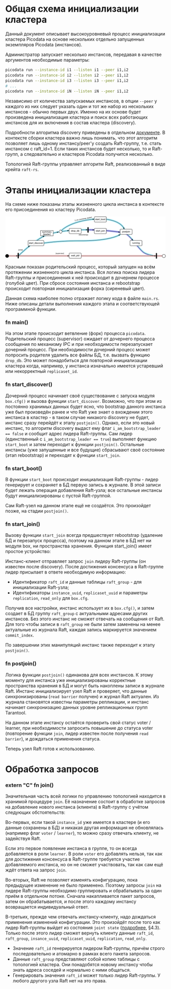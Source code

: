 # Общая схема инициализации кластера
Данный документ описывает высокоуровневый процесс инициализации кластера Picodata на основе нескольких отдельно запущенных экземпляров Picodata (инстансов).

Администратор запускает несколько инстансов, передавая в качестве аргументов необходимые параметры:

```sh
picodata run --instance-id i1 --listen i1 --peer i1,i2
picodata run --instance-id i2 --listen i2 --peer i1,i2
picodata run --instance-id i3 --listen i3 --peer i1,i2
# ...
picodata run --instance-id iN --listen iN --peer i1,i2
```

Независимо от количества запускаемых инстансов, в опции `--peer` у каждого из них следует указать один и тот же набор из нескольких инстансов - обычно первых двух. Именно на их основе будет произведена инициализация кластера и поиск всех работающих инстансов для их включения в состав кластера (discovery).

Подробности алгоритма discovery приведены в отдельном [документе](discover.md). В контексте сборки кластера важно лишь понимать, что этот алгоритм позволяет лишь одному инстансу/peer'у создать Raft-группу, т.е. стать инстансом с raft_id=1. Если таких инстансов будет несколько, то и Raft-групп, а следовательно и кластеров Picodata получится несколько.

Топологией Raft-группы управляет алгоритм Raft, реализованный в виде крейта `raft-rs`.

# Этапы инициализации кластера
На схеме ниже показаны этапы жизненного цикла инстанса в контексте его присоединения ко кластеру Picodata.

![main.rs](clustering_curves.svg "main.rs control flow")

Красным показан родительский процесс, который запущен на всём протяжении жизненного цикла инстанса. Вся логика поиска лидера Raft-группы и присоединения к ней происходит в дочернем процессе (голубой цвет). При сбросе состояния инстанса и rebootstrap происходит повторная инициализация форка (сиреневый цвет).
 
Данная схема наиболее полно отражает логику кода в файле `main.rs`. Ниже описаны детали выполнения каждого этапа и соответствующей программной функции.

### fn main()

На этом этапе происходит ветвление (форк) процесса `picodata`. Родительский процесс (supervisor) ожидает от дочернего процесса сообщения по механизму IPC и при необходимости перезапускает дочерний процесс. При необходимости дочерний процесс может попросить родителя удалить все файлы БД, т.е. вызвать функцию `drop_db`. Это может понадобиться для повторной инициализации кластера когда, например, у инстанса изначально имеется устаревший или некорректный `replicaset_id`.

### fn start_discover()

Дочерний процесс начинает своё существование с запуска модуля `box.cfg()` и вызова функции `start_discover`. Возможно, что при этом из постоянно хранимых данных будет ясно, что bootstrap данного инстанса уже был произведён ранее и что Raft уже знает о вхождении этого инстанса в кластер - в таком случае никакого discovery не будет, инстанс сразу перейдёт к этапу `postjoin()`. Однако, если это новый инстанс, то алгоритм discovery выдаст ему флаг `i_am_bootstrap_leader == false` и сообщит адрес лидера Raft-группы. Сам лидер (единственный с `i_am_bootstrap_leader == true`) выполняет функцию `start_boot` и затем переходит к функции `postjoin()`. Остальные инстансы (уже запущенные и все будущие) сбрасывают своё состояние (этап rebootstrap) и переходят к функции `start_join`.


### fn start_boot()

В функции `start_boot` происходит инициализация Raft-группы - лидер генерирует и сохраняет в БД первую запись в журнале. В этой записи будет лежать операция добавления Raft-узла; все остальные инстансы будут инициализированы с пустой Raft-группой.

Сам Raft-узел на данном этапе ещё не создаётся. Это произойдет позже, на стадии `postjoin()`.

### fn start_join()

Вызову функции `start_join` всегда предшествует rebootstrap (удаление БД и перезапуск процесса), поэтому на данном этапе в БД нет ни модуля box, ни пространства хранения. Функция start_join() имеет простое устройство:

Инстанс-клиент отправляет запрос `join` лидеру Raft-группы (он известен после discovery). После достижения консенсуса в Raft-группе лидер присылает в ответе необходимую информацию:
- Идентификатор `raft_id` и данные таблицы `raft_group` - для инициализации Raft-узла;
- Идентификаторы  `instance_uuid`, `replicaset_uuid` и параметры `replication`, `read_only` для `box.cfg`.

Получив все настройки, инстанс использует их в `box.cfg()`, и затем создает в БД группу `raft_group` с актуальными адресами других инстансов. Без этого инстанс не сможет отвечать на  сообщения от Raft. Для того чтобы записи в `raft_group` не были затем заменены на менее актуальные из журнала Raft, каждая запись маркируется значением `commit_index`.

По завершении этих манипуляций инстанс также переходит к этапу `postjoin()`.

### fn postjoin()

Логика функции `postjoin()` одинакова для всех инстансов. К этому моменту для инстанса уже инициализированы корректные пространства хранения в БД и могут быть накоплены записи в журнале Raft. Инстанс инициализирует узел Raft и проверяет, что данные синхронизированы (`read barrier` получен) и журнал Raft актуален. Из журнала становятся известны параметры репликации, и инстанс начинает синхронизацию данных уровне репликационных групп Tarantool.

На данном этапе инстансу остаётся проверить свой статус voter / learner, при необходимости запросить повышение до статуса voter (повторение функции `join`, лидер известен после получения `read barrier`), и дождаться применения статуса.

Теперь узел Raft готов к использованию.

# Обработка запросов

### extern "C" fn join()

Значительная часть всей логики по управлению топологией находится в хранимой процедуре `join`. Её назначение состоит в обработке запросов на добавление нового инстанса (клиента) в Raft-группу с учётом следующих обстоятельств:

Во-первых, если такой `instance_id` уже имеется в кластере (и его данные сохранены в БД) и никакая другая информация не обновлялась (например флаг `voter` / `learner`), то можно сразу отвечать клиенту, не задействуя Raft.

Если это первое появление инстанса в группе, то он всегда добавляется в роли `learner`. В роли `voter` его добавлять нельзя, так как для достижения консенсуса в Raft-группе требуется участие добавляемого инстанса, но он не сможет участвовать, так как сам ещё ждёт ответа на запрос `join`.

Во-вторых, Raft не позволяет изменять конфигурацию, пока предыдущее изменение не было применено. Поэтому запросы `join` на лидере Raft-группы необходимо группировать и обрабатывать за один приём в отдельном потоке. Сначала накапливается пакет запросов, затем он обрабатывается, и после этого каждому инстансу возвращается индивидуальный ответ.

В-третьих, прежде чем отвечать инстансу-клиенту, надо дождаться применения изменений конфигурации. Это произойдёт после того как лидер Raft-группы выйдет из состояния `joint state` ([подробнее](https://web.stanford.edu/~ouster/cgi-bin/papers/OngaroPhD.pdf), §4.3). Только после этого лидер сможет вернуть клиенту данные `raft_id`, `raft_group`, `insance_uuid`, `replicaset_uuid`, `replication`, `read_only`.

- Значение `raft_id` генерируется лидером Raft-группы, причём строго последовательно и атомарно в рамках всего пакета запросов.
- Данные `raft_group` представляют собой копию таблицы с топологией кластера. Они понадобятся новому инстансу чтобы знать адреса соседей и нормально с ними общаться.
- Генерировать значения `raft_id` может только лидер Raft-группы. У любого другого узла Raft нет на это права.
